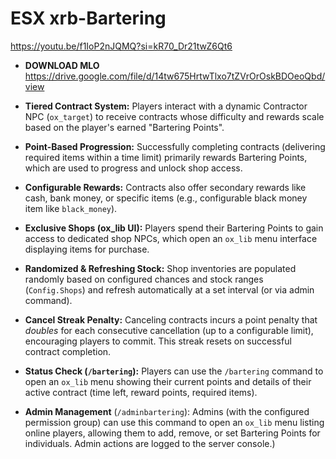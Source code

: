 # ESX xrb-Bartering
https://youtu.be/f1IoP2nJQMQ?si=kR70_Dr21twZ6Qt6

* **DOWNLOAD MLO**
https://drive.google.com/file/d/14tw675HrtwTlxo7tZVrOrOskBDOeoQbd/view


* **Tiered Contract System:** 
Players interact with a dynamic Contractor NPC (`ox_target`) to receive contracts whose difficulty and rewards scale based on the player's earned "Bartering Points".

* **Point-Based Progression:** 
Successfully completing contracts (delivering required items within a time limit) primarily rewards Bartering Points, which are used to progress and unlock shop access.

* **Configurable Rewards:** 
Contracts also offer secondary rewards like cash, bank money, or specific items (e.g., configurable black money item like `black_money`).

* **Exclusive Shops (ox_lib UI):** 
Players spend their Bartering Points to gain access to dedicated shop NPCs, which open an `ox_lib` menu interface displaying items for purchase.

* **Randomized & Refreshing Stock:** 
Shop inventories are populated randomly based on configured chances and stock ranges (`Config.Shops`) and refresh automatically at a set interval (or via admin command).

* **Cancel Streak Penalty:** 
Canceling contracts incurs a point penalty that *doubles* for each consecutive cancellation (up to a configurable limit), encouraging players to commit. This streak resets on successful contract completion.

* **Status Check (`/bartering`):** 
Players can use the `/bartering` command to open an `ox_lib` menu showing their current points and details of their active contract (time left, reward points, required items).

* **Admin Management** (`/adminbartering`):
Admins (with the configured permission group) can use this command to open an `ox_lib` menu listing online players, allowing them to add, remove, or set Bartering Points for individuals. Admin actions are logged to the server console.)
